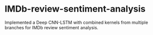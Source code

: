 # IMDb-review-sentiment-analysis
Implemented a Deep CNN-LSTM with combined kernels from multiple branches for IMDb review sentiment analysis.
